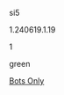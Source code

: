 si5

1.240619.1.19

1

green

[Bots Only](https://www.lakeshorelearning.com/assets/html/do_not_visit.html)